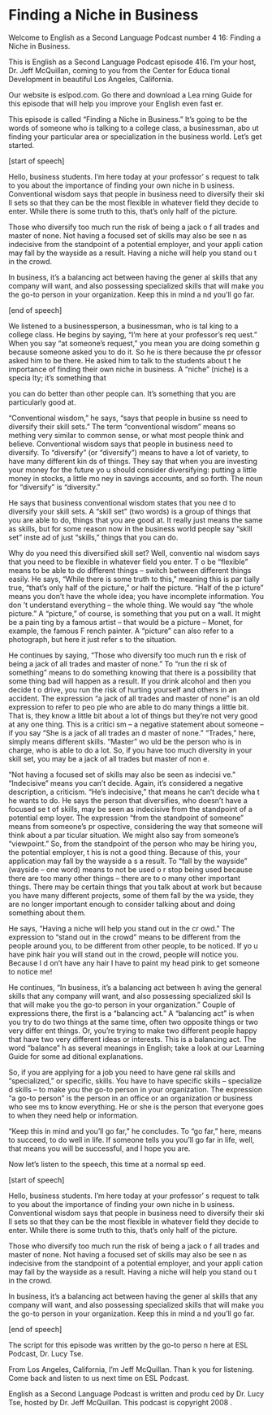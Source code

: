 # Finding a Niche in Business

Welcome to English as a Second Language Podcast number 4 16: Finding a Niche in Business. 

This is English as a Second Language Podcast episode 416.  I’m your host, Dr. Jeff McQuillan, coming to you from the Center for Educa tional Development in beautiful Los Angeles, California. 

Our website is eslpod.com.  Go there and download a Lea rning Guide for this episode that will help you improve your English even fast er. 

This episode is called “Finding a Niche in Business.”  It’s going to be the words of someone who is talking to a college class, a businessman, abo ut finding your particular area or specialization in the business world.  Let’s get started. 

[start of speech] 

Hello, business students.  I’m here today at your professor’ s request to talk to you about the importance of finding your own niche in b usiness.  Conventional wisdom says that people in business need to diversify their ski ll sets so that they can be the most flexible in whatever field they decide to  enter.  While there is some truth to this, that’s only half of the picture.   

Those who diversify too much run the risk of being a jack o f all trades and master of none.  Not having a focused set of skills may also be see n as indecisive from the standpoint of a potential employer, and your appli cation may fall by the wayside as a result.  Having a niche will help you stand ou t in the crowd. 

In business, it’s a balancing act between having the gener al skills that any company will want, and also possessing specialized skills that will make you the go-to person in your organization.  Keep this in mind a nd you’ll go far.   

[end of speech] 

We listened to a businessperson, a businessman, who is tal king to a college class.  He begins by saying, “I’m here at your professor’s req uest.”  When you say “at someone’s request,” you mean you are doing somethin g because someone asked you to do it.  So he is there because the pr ofessor asked him to be there.  He asked him to talk to the students about t he importance of finding their own niche in business.  A “niche” (niche) is a specia lty; it’s something that  

 you can do better than other people can.  It’s something  that you are particularly good at. 

“Conventional wisdom,” he says, “says that people in busine ss need to diversify their skill sets.”  The term “conventional wisdom” means so mething very similar to common sense, or what most people think and believe.  Conventional wisdom says that people in business need to diversify.  To “diversify”  (or “diversify”) means to have a lot of variety, to have many different kin ds of things.  They say that when you are investing your money for the future yo u should consider diversifying: putting a little money in stocks, a little mo ney in savings accounts, and so forth.  The noun for “diversify” is “diversity.”   

He says that business conventional wisdom states that you nee d to diversify your skill sets.  A “skill set” (two words) is a group of things that you are able to do, things that you are good at.  It really just means the same as skills, but for some reason now in the business world people say “skill set” inste ad of just “skills,” things that you can do. 

Why do you need this diversified skill set?  Well, conventio nal wisdom says that you need to be flexible in whatever field you enter.  T o be “flexible” means to be able to do different things – switch between different  things easily.  He says, “While there is some truth to this,” meaning this is par tially true, “that’s only half of the picture,” or half the picture.  “Half of the p icture” means you don’t have the whole idea; you have incomplete information.  You don ’t understand everything – the whole thing.  We would say “the whole picture.”  A  “picture,” of course, is something that you put on a wall.  It might be a pain ting by a famous artist – that would be a picture – Monet, for example, the famous F rench painter.  A “picture” can also refer to a photograph, but here it just refer s to the situation. 

He continues by saying, “Those who diversify too much run th e risk of being a jack of all trades and master of none.”  To “run the ri sk of something” means to do something knowing that there is a possibility that some thing bad will happen as a result.  If you drink alcohol and then you decide t o drive, you run the risk of hurting yourself and others in an accident.  The expression  “a jack of all trades and master of none” is an old expression to refer to peo ple who are able to do many things a little bit.  That is, they know a little  bit about a lot of things but they’re not very good at any one thing.  This is a critici sm – a negative statement about someone – if you say “She is a jack of all trades an d master of none.” “Trades,” here, simply means different skills.  “Master” wo uld be the person who is in charge, who is able to do a lot.  So, if you have too much diversity in your skill set, you may be a jack of all trades but master of non e. 

 “Not having a focused set of skills may also be seen as indecisi ve.”  “Indecisive” means you can’t decide.  Again, it’s considered a negative  description, a criticism.  “He’s indecisive,” that means he can’t decide wha t he wants to do.  He says the person that diversifies, who doesn’t have a focused se t of skills, may be seen as indecisive from the standpoint of a potential emp loyer.  The expression “from the standpoint of someone” means from someone’s pr ospective, considering the way that someone will think about a par ticular situation.  We might also say from someone’s “viewpoint.”  So, from the  standpoint of the person who may be hiring you, the potential employer, t his is not a good thing. Because of this, your application may fall by the wayside a s a result.  To “fall by the wayside” (wayside – one word) means to not be used o r stop being used because there are too many other things – there are to o many other important things.  There may be certain things that you talk about at work but because you have many different projects, some of them fall by the wa yside, they are no longer important enough to consider talking about and doing something about them. 

He says, “Having a niche will help you stand out in the cr owd.”  The expression to “stand out in the crowd” means to be different from  the people around you, to be different from other people, to be noticed.  If yo u have pink hair you will stand out in the crowd, people will notice you.  Because I d on’t have any hair I have to paint my head pink to get someone to notice me! 

He continues, “In business, it’s a balancing act between h aving the general skills that any company will want, and also possessing specialized skil ls that will make you the go-to person in your organization.”  Couple of expressions there, the first is a “balancing act.”  A “balancing act” is when you try to  do two things at the same time, often two opposite things or two very differ ent things.  Or, you’re trying to make two different people happy that have two  very different ideas or interests.  This is a balancing act.  The word “balance” h as several meanings in English; take a look at our Learning Guide for some ad ditional explanations. 

So, if you are applying for a job you need to have gene ral skills and “specialized,” or specific, skills.  You have to have specific skills – specialize d skills – to make you the go-to person in your organization.  The expression  “a go-to person” is the person in an office or an organization or business who see ms to know everything.  He or she is the person that everyone goes to when they need help or information. 

“Keep this in mind and you’ll go far,” he concludes.  To  “go far,” here, means to succeed, to do well in life.  If someone tells you you’ll go far in life, well, that means you will be successful, and I hope you are.  

 Now let’s listen to the speech, this time at a normal sp eed. 

[start of speech] 

Hello, business students.  I’m here today at your professor’ s request to talk to you about the importance of finding your own niche in b usiness.  Conventional wisdom says that people in business need to diversify their ski ll sets so that they can be the most flexible in whatever field they decide to  enter.  While there is some truth to this, that’s only half of the picture.   

Those who diversify too much run the risk of being a jack o f all trades and master of none.  Not having a focused set of skills may also be see n as indecisive from the standpoint of a potential employer, and your appli cation may fall by the wayside as a result.  Having a niche will help you stand ou t in the crowd. 

In business, it’s a balancing act between having the gener al skills that any company will want, and also possessing specialized skills that will make you the go-to person in your organization.  Keep this in mind a nd you’ll go far.   

[end of speech] 

The script for this episode was written by the go-to perso n here at ESL Podcast, Dr. Lucy Tse.   

From Los Angeles, California, I’m Jeff McQuillan.  Than k you for listening.  Come back and listen to us next time on ESL Podcast. 

English as a Second Language Podcast is written and produ ced by Dr. Lucy Tse, hosted by Dr. Jeff McQuillan.  This podcast is copyright 2008 .

